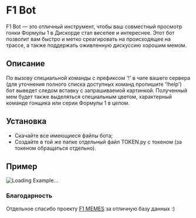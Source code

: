 # F1 Bot
F1 Bot — это отличный инструмент, чтобы ваш совместный просмотр гонки Формулы 1 в Дискорде стал веселее и интереснее. Этот бот позволит вам быстро и метко среагировать на происходящее на трассе, а также поддержать оживленную дискуссию хорошим мемом.

## Описание
По вызову специальной команды с префиксом '!' в чате вашего сервера (для уточнения полного списка доступных команд пропишите '!help') бот выведет следом вставку с запрашиваемой картинкой. Полученный мем будет также выделяться специальным цветом, характерный команде гонщика или серии Формулы 1 в целом.

## Установка
* Скачайте все имеющиеся файлы бота;
* Создайте в той же папке отдельный файл TOKEN.py с токеном (за токеном обращаться отдельно).

## Пример
![Loading Example...](https://i.imgur.com/Hr9lglt.gif)

### Благодарность
Отдельное спасибо проекту [F1 MEMES](https://vk.com/f1memes) за отличную базу данных :)
